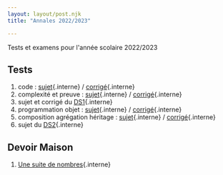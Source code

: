 ```yaml
---
layout: layout/post.njk 
title: "Annales 2022/2023"

---
```



<!-- début résumé -->

Tests et examens pour l'année scolaire 2022/2023

<!-- end résumé -->

## Tests

1. code : [sujet](./1_test_sujet_code){.interne} / [corrigé](./1_test_corrigé_code){.interne}
2. complexité et preuve : [sujet](./2_test_sujet_complexité_preuve){.interne} / [corrigé](./2_test_corrigé_complexité_preuve){.interne}
3. sujet et corrigé du [DS1](./ds_1){.interne}
4. programmation objet : [sujet](./3_test_sujet_programmation_objet){.interne} / [corrigé](./3_test_corrigé_programmation_objet){.interne}
5. composition agrégation héritage : [sujet](4_test_sujet_composition_agrégation_héritage){.interne} / [corrigé](./4_test_corrigé_composition_agrégation_héritage){.interne}
6. sujet du [DS2](./ds_2){.interne}

## Devoir Maison

1. [Une suite de nombres](./dm_1){.interne}
